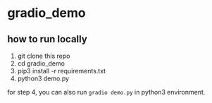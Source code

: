 # gradio_demo 

## how to run locally
1. git clone this repo
2. cd gradio_demo
3. pip3 install -r requirements.txt
4. python3 demo.py

for step 4, you can also run `gradio demo.py` in python3 environment.

